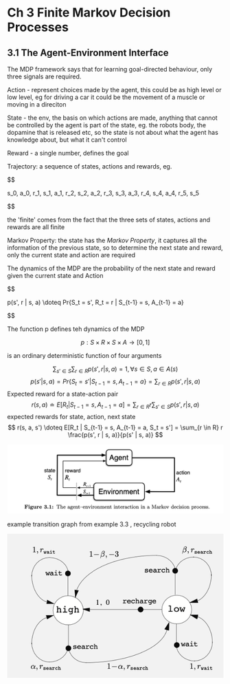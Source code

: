 # Ch 3 Finite Markov Decision Processes


## 3.1 The Agent-Environment Interface

The MDP framework says that for learning goal-directed behaviour, only three signals are required.

Action - represent choices made by the agent, this could be as high level or low level, eg for driving a car it could be the movement of a muscle or moving in a direciton

State - the env, the basis on which actions are made, anything that cannot be controlled by the agent is part of the state, eg. the robots body, the dopamine that is released etc, so the state is not about what the agent has knowledge about, but what it can't control

Reward - a single number, defines the goal

Trajectory: a sequence of states, actions and rewards, eg.

$$

s_0, a_0, r_1, s_1, a_1, r_2, s_2, a_2, r_3, s_3, a_3, r_4, s_4, a_4, r_5, s_5

$$

the 'finite' comes from the fact that the three sets of states, actions and rewards are all finite

Markov Property: the state has the *Markov Property*, it captures all the information of the previous state, so to determine the next state and reward, only the current state and action are required

The dynamics of the MDP are the probability of the next state and reward given the current state and Action

$$

p(s', r | s, a) \doteq Pr\{S_t = s', R_t = r | S_{t-1} = s, A_{t-1} = a\}

$$

The function p defines teh dynamics of the MDP

$$
p: S \times R \times S \times A \rightarrow [0, 1]
$$ 

is an ordinary deterministic function of four arguments

$$
\sum_{s' \in S} \sum_{r \in R} p(s', r | s, a) = 1, \forall s \in S, a \in A(s)
$$
$$
p(s'|s, a) = Pr\{S_t = s' | S_{t-1} = s, A_{t-1} = a\} = \sum_{r \in R} p(s', r | s, a)
$$
Expected reward for a state-action pair
$$
r(s, a) \doteq E[R_t | S_{t-1} = s, A_{t-1} = a] = \sum_{r \in R} r \sum_{s' \in S} p(s', r | s, a)
$$
expected rewards for state, action, next state 
$$
r(s, a, s') \doteq E[R_t | S_{t-1} = s, A_{t-1} = a, S_t = s'] = \sum_{r \in R} r \frac{p(s', r | s, a)}{p(s' | s, a)}
$$

![](images/mdp.png)

example transition graph from example 3.3 , recycling robot

![](images/tg.png)